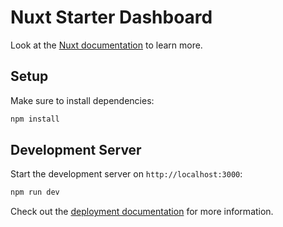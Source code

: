 # Nuxt Starter Dashboard

Look at the [Nuxt documentation](https://nuxt.com/docs/getting-started/introduction) to learn more.

## Setup

Make sure to install dependencies:

```bash
npm install
```

## Development Server

Start the development server on `http://localhost:3000`:

```bash
npm run dev
```

Check out the [deployment documentation](https://nuxt.com/docs/getting-started/deployment) for more information.
